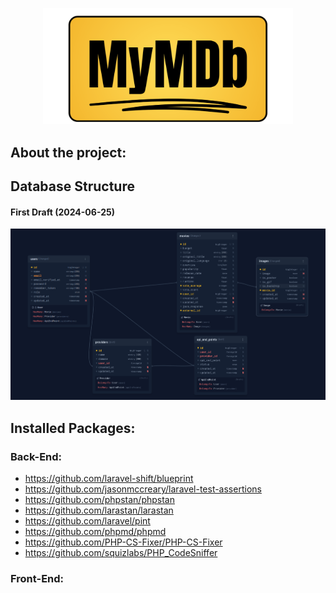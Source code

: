 <p align="center"><img src="/README/mymdb.svg" width="400" alt="MyMDb Logo"></p>


## About the project:

## Database Structure
#### First Draft (2024-06-25)

<p align="center"><img src="/README/db-structure.png" width="1558" alt="Database Structure"></p>

## Installed Packages:

### Back-End:

- https://github.com/laravel-shift/blueprint
- https://github.com/jasonmccreary/laravel-test-assertions
- https://github.com/phpstan/phpstan
- https://github.com/larastan/larastan
- https://github.com/laravel/pint
- https://github.com/phpmd/phpmd
- https://github.com/PHP-CS-Fixer/PHP-CS-Fixer
- https://github.com/squizlabs/PHP_CodeSniffer

### Front-End:
